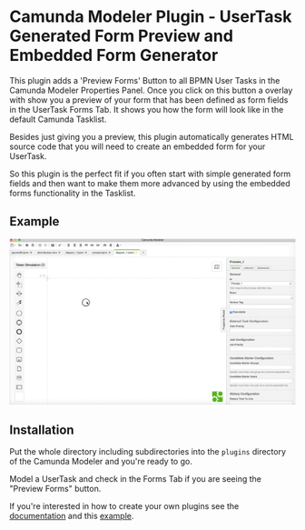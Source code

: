 # Camunda Modeler Plugin - UserTask Generated Form Preview and Embedded Form Generator

This plugin adds a 'Preview Forms' Button to all BPMN User Tasks in the Camunda Modeler Properties Panel.
Once you click on this button a overlay with show you a preview of your form that has been defined as form fields in the UserTask Forms Tab. It shows you how the form will look like in the default Camunda Tasklist.

Besides just giving you a preview, this plugin automatically generates HTML source code that you will need to create an embedded form for your UserTask.

So this plugin is the perfect fit if you often start with simple generated form fields and then want to make them more advanced by using the embedded forms functionality in the Tasklist.



## Example

![Plugin Example](plugin-example.gif)

## Installation

Put the whole directory including subdirectories into the `plugins` directory of the Camunda Modeler and you're ready to go.

Model a UserTask and check in the Forms Tab if you are seeing the "Preview Forms" button.

If you're interested in how to create your own plugins see the [documentation](https://github.com/camunda/camunda-modeler/tree/547-plugins/docs/plugins) and this [example](https://github.com/camunda/camunda-modeler-plugin-example).
